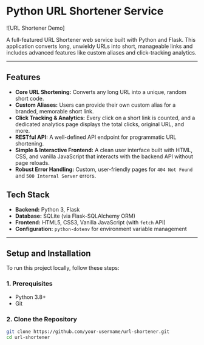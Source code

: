 # Python URL Shortener Service

![URL Shortener Demo]

A full-featured URL Shortener web service built with Python and Flask. This application converts long, unwieldy URLs into short, manageable links and includes advanced features like custom aliases and click-tracking analytics.

---

## Features

*   **Core URL Shortening:** Converts any long URL into a unique, random short code.
*   **Custom Aliases:** Users can provide their own custom alias for a branded, memorable short link.
*   **Click Tracking & Analytics:** Every click on a short link is counted, and a dedicated analytics page displays the total clicks, original URL, and more.
*   **RESTful API:** A well-defined API endpoint for programmatic URL shortening.
*   **Simple & Interactive Frontend:** A clean user interface built with HTML, CSS, and vanilla JavaScript that interacts with the backend API without page reloads.
*   **Robust Error Handling:** Custom, user-friendly pages for `404 Not Found` and `500 Internal Server` errors.

## Tech Stack

*   **Backend:** Python 3, Flask
*   **Database:** SQLite (via Flask-SQLAlchemy ORM)
*   **Frontend:** HTML5, CSS3, Vanilla JavaScript (with `fetch` API)
*   **Configuration:** `python-dotenv` for environment variable management

---

## Setup and Installation
To run this project locally, follow these steps:

### 1. Prerequisites

*   Python 3.8+
*   Git

### 2. Clone the Repository

```bash
git clone https://github.com/your-username/url-shortener.git
cd url-shortener
